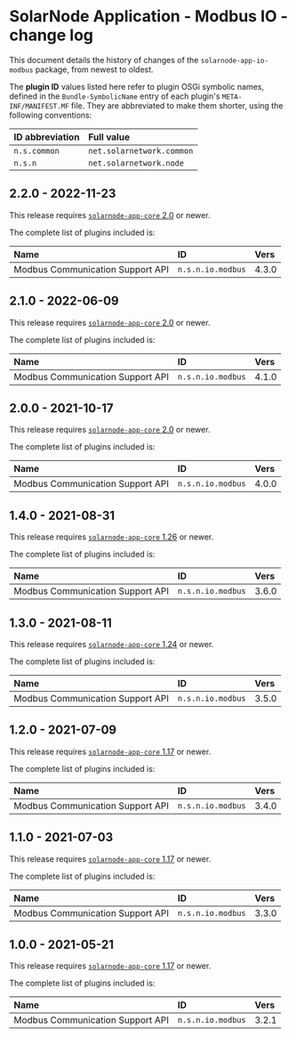 # SolarNode Application - Modbus IO - change log

This document details the history of changes of the `solarnode-app-io-modbus` package, from
newest to oldest.

The **plugin ID** values listed here refer to plugin OSGi symbolic names, defined in the
`Bundle-SymbolicName` entry of each plugin's `META-INF/MANIFEST.MF` file. They are abbreviated to
make them shorter, using the following conventions:

| ID abbreviation | Full value                |
|:----------------|:--------------------------|
| `n.s.common`    | `net.solarnetwork.common` |
| `n.s.n`         | `net.solarnetwork.node`   |

## 2.2.0 - 2022-11-23

This release requires [`solarnode-app-core` 2.0][app-core-200] or newer.

The complete list of plugins included is:

| Name                             | ID                | Vers  |
|:---------------------------------|:------------------|:------|
| Modbus Communication Support API | `n.s.n.io.modbus` | 4.3.0 |


## 2.1.0 - 2022-06-09

This release requires [`solarnode-app-core` 2.0][app-core-200] or newer.

The complete list of plugins included is:

| Name                             | ID                | Vers  |
|:---------------------------------|:------------------|:------|
| Modbus Communication Support API | `n.s.n.io.modbus` | 4.1.0 |


## 2.0.0 - 2021-10-17

This release requires [`solarnode-app-core` 2.0][app-core-200] or newer.

The complete list of plugins included is:

| Name                             | ID                | Vers  |
|:---------------------------------|:------------------|:------|
| Modbus Communication Support API | `n.s.n.io.modbus` | 4.0.0 |


## 1.4.0 - 2021-08-31

This release requires [`solarnode-app-core` 1.26][app-core-1260] or newer.

The complete list of plugins included is:

| Name                             | ID                | Vers  |
|:---------------------------------|:------------------|:------|
| Modbus Communication Support API | `n.s.n.io.modbus` | 3.6.0 |


## 1.3.0 - 2021-08-11

This release requires [`solarnode-app-core` 1.24][app-core-1240] or newer.

The complete list of plugins included is:

| Name                             | ID                | Vers  |
|:---------------------------------|:------------------|:------|
| Modbus Communication Support API | `n.s.n.io.modbus` | 3.5.0 |


## 1.2.0 - 2021-07-09

This release requires [`solarnode-app-core` 1.17][app-core-1170] or newer.

The complete list of plugins included is:

| Name                             | ID                | Vers  |
|:---------------------------------|:------------------|:------|
| Modbus Communication Support API | `n.s.n.io.modbus` | 3.4.0 |


## 1.1.0 - 2021-07-03

This release requires [`solarnode-app-core` 1.17][app-core-1170] or newer.

The complete list of plugins included is:

| Name                             | ID                | Vers  |
|:---------------------------------|:------------------|:------|
| Modbus Communication Support API | `n.s.n.io.modbus` | 3.3.0 |


## 1.0.0 - 2021-05-21

This release requires [`solarnode-app-core` 1.17][app-core-1170] or newer.

The complete list of plugins included is:

| Name                             | ID                | Vers  |
|:---------------------------------|:------------------|:------|
| Modbus Communication Support API | `n.s.n.io.modbus` | 3.2.1 |


[app-core-1170]: ../../solarnode-app-core/debian/CHANGELOG.md#1170---2021-05-17
[app-core-1240]: ../../solarnode-app-core/debian/CHANGELOG.md#1240---2021-08-07
[app-core-1260]: ../../solarnode-app-core/debian/CHANGELOG.md#1260---2021-08-31
[app-core-200]: ../../solarnode-app-core/debian/CHANGELOG.md#200---TODO

